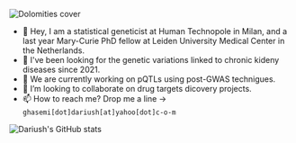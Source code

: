![Dolomities cover](https://github.com/DariushG3/DariushG3/blob/main/Dolomitte_March_2023.JPG) 
- 👋 Hey, I am a statistical geneticist at Human Technopole in Milan, and a last year Mary-Curie PhD fellow at Leiden University Medical Center in the Netherlands. 
- 👀 I've been looking for the genetic variations linked to chronic kideny diseases since 2021. 
- 🌱 We are currently working on pQTLs using post-GWAS technigues.
- 💞️ I’m looking to collaborate on drug targets dicovery projects. 
- 📫 How to reach me? Drop me a line -> `ghasemi[dot]dariush[at]yahoo[dot]c-o-m`
  
<!---
DariushG3/DariushG3 is a ✨ special ✨ repository because its `README.md` (this file) appears on your GitHub profile.
You can click the Preview link to take a look at your changes.
--->
![Dariush's GitHub stats](https://github-readme-stats.vercel.app/api?username=dariushghasemi&theme=vue-dark&show_icons=true) 
